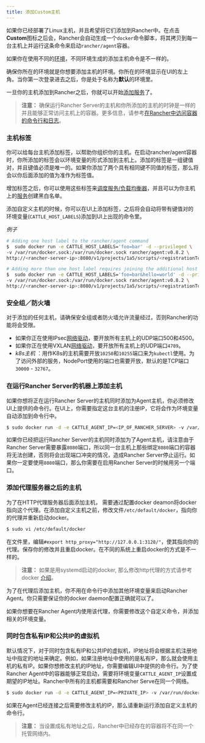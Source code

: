 ```yaml
---
title: 添加Custom主机
---
```


如果你已经部署了Linux主机，并且希望将它们添加到Rancher中。在点击**Custom**图标之后会，Rancher会自动生成一个`docker`命令脚本，将其拷贝到每一台主机上并运行这条命令来启动`rancher/agent`容器。

如果你在使用不同的[环境](/docs/rancher/v1.x/cn/configuration/environments/)，不同环境生成的添加主机命令是不一样的。

确保你所在的环境就是你想要添加主机的环境。你所在的环境显示在UI的左上角。当你第一次登录进去之后，你是处于名称为**默认**的环境里。

一旦你的主机添加到Rancher之后，你就可以开始[添加服务](/docs/rancher/v1.x/cn/infrastructure/cattle/adding-services/)了。

> **注意：** 确保运行Rancher Server的主机和你所添加的主机的时钟是一样的并且能够正常访问主机上的容器。更多信息，请参考[在Rancher中访问容器的命令行和日志](/docs/rancher/v1.x/cn/faqs/troubleshooting/#求助-我不能通过-rancher的界面打开-shell-或查看日志--rancher-是如何去访问容器的-shell和日志)。

### 主机标签

你可以给每台主机添加标签，以帮助你组织你的主机。在启动rancher/agent容器时，你所添加的标签会以环境变量的形式添加到主机上。添加的标签是一组键值对，并且键值必须是唯一的。如果你添加了两个具有相同键不同值的标签，那么将会以你后面添加的值为准作为标签值。

增加标签之后，你可以使用这些标签来[调度服务/负载均衡器](/docs/rancher/v1.x/cn/infrastructure/cattle/scheduling/)，并且可以为你主机上的[服务](/docs/rancher/v1.x/cn/infrastructure/cattle/adding-services/)创建黑白名单。

添加自定义主机的时候，你可以在UI上添加标签，之后将会自动将带有键值对的环境变量(`CATTLE_HOST_LABELS`)添加到UI上出现的命令里。

_例子_

```bash
# Adding one host label to the rancher/agent command
$  sudo docker run -e CATTLE_HOST_LABELS='foo=bar' -d --privileged \
-v /var/run/docker.sock:/var/run/docker.sock rancher/agent:v0.8.2 \
http://<rancher-server-ip>:8080/v1/projects/1a5/scripts/<registrationToken>

# Adding more than one host label requires joining the additional host labels with an `&`
$  sudo docker run -e CATTLE_HOST_LABELS='foo=bar&hello=world' -d --privileged \
-v /var/run/docker.sock:/var/run/docker.sock rancher/agent:v0.8.2 \
http://<rancher-server-ip>:8080/v1/projects/1a5/scripts/<registrationToken>
```

### 安全组／防火墙

对于添加的任何主机，请确保安全组或者防火墙允许流量经过，否则Rancher的功能将会受限。

* 如果你正在使用IPsec[网络驱动](/docs/rancher/v1.x/cn/rancher-services/networking/)，要开放所有主机上的UDP端口500和4500。
* 如果你正在使用VXLAN[网络驱动](/docs/rancher/v1.x/cn/rancher-services/networking/)，要开放所有主机上的UDP端口`4789`。
* _k8s主机_ ：用作K8s的主机需要开放`10250`和`10255`端口来为`kubectl`使用。为了访问外部的服务，NodePort使用的端口也需要开放，默认的是TCP端口`30000` - `32767`。

<a id="samehost"></a>

### 在运行Rancher Server的机器上添加主机

如果你想将正在运行Rancher Server的主机同时添加为Agent主机，你必须修改UI上提供的命令行。在UI上，你需要指定这台主机的注册IP，它将会作为环境变量自动添加到命令行中。

```bash
$ sudo docker run -d -e CATTLE_AGENT_IP=<IP_OF_RANCHER_SERVER> -v /var/run/docker....
```

如果你已经把运行Rancher Server的主机同时添加为了Agent主机，请注意由于Rancher Server需要暴露`8080`端口，所以同一台主机上那些绑定`8080`端口的容器将无法创建，否则将会出现端口冲突的情况，造成Rancher Server停止运行。如果你一定要使用`8080`端口，那么你需要在启用Rancher Server的时候用另一个端口。

### 添加代理服务器之后的主机

为了在HTTP代理服务器后面添加主机， 需要通过配置docker deamon将docker指向这个代理。在添加自定义主机之前，修改文件`/etc/default/docker`，指向你的代理并重新启动docker。

```bash
$ sudo vi /etc/default/docker
```

在文件里，编辑`#export http_proxy="http://127.0.0.1:3128/"`，使其指向你的代理。保存你的修改并且重启docker。在不同的系统上重启docker的方式是不一样的。

> **注意：** 如果是用systemd启动的docker, 那么修改http代理的方式请参考docker [介绍](https://docs.docker.com/articles/systemd/#http-proxy)。

为了在代理后添加主机，你不用在命令行中添加其他环境变量来启动Rancher Agent。你只需要保证你的docker daemon配置正确就可以了。

如果你想要在Rancher Agent内使用该代理，你需要修改这个自定义命令，并添加相关的环境变量。

### 同时包含私有IP和公共IP的虚拟机

默认情况下，对于同时包含私有IP和公共IP的虚拟机，IP地址将会根据主机注册地址中指定的地址来确定。例如，如果注册地址中使用的是私有IP，那么就会使用主机的私有IP。如果你想修改主机的IP地址，你需要编辑UI中提供的命令行。为了使Rancher Agent中的容器能够正常启动，需要将环境变量`CATTLE_AGENT_IP`设置成期望的IP地址。Rancher中所有的主机都需要和Rancher Serve在同一个网络。

```bash
$ sudo docker run -d -e CATTLE_AGENT_IP=<PRIVATE_IP> -v /var/run/docker....
```
如果在Agent已经连接之后需要修改主机的IP，那么请重新运行添加自定义主机的命令行。

> **注意：** 当设置成私有地址之后，Rancher中已经存在的容器将不在同一个托管网络内。
